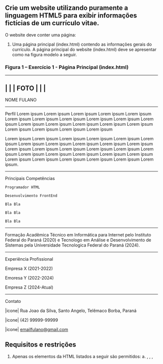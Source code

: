 
## Crie um website utilizando puramente a linguagem HTML5 para exibir informações fictícias de um currículo vitae. 
O website deve conter uma página:
1. Uma página principal (index.html) contendo as informações gerais do currículo. 
A página principal do website (index.html) deve se apresentar como na figura modelo a seguir.

### Figura 1 – Exercício 1 - Página Principal (index.html)
----------
|        |
|  FOTO  |
|        |
----------
NOME FULANO
_______________________________________________________________________________________________________________________
Perfil
Lorem ipsum Lorem ipsum Lorem ipsum Lorem ipsum Lorem ipsum Lorem ipsum Lorem ipsum Lorem ipsum Lorem ipsum Lorem ipsum
Lorem ipsum Lorem ipsum Lorem ipsum Lorem ipsum Lorem ipsum Lorem ipsum Lorem ipsum Lorem ipsum Lorem ipsum Lorem ipsum

Lorem ipsum Lorem ipsum Lorem ipsum Lorem ipsum Lorem ipsum Lorem ipsum Lorem ipsum Lorem ipsum Lorem ipsum Lorem ipsum 
Lorem ipsum Lorem ipsum Lorem ipsum Lorem ipsum Lorem ipsum Lorem ipsum Lorem ipsum Lorem ipsum Lorem ipsum Lorem ipsum 
Lorem ipsum Lorem ipsum Lorem ipsum Lorem ipsum Lorem ipsum Lorem ipsum Lorem ipsum Lorem ipsum.

_______________________________________________________________________________________________________________________
Principais Competências

    Programador HTML

    Desenvolvimento FrontEnd

    Bla Bla

    Bla Bla

    Bla Bla

_______________________________________________________________________________________________________________________
Formação Acadêmica
Técnico em Informática para Internet pelo Instituto Federal do Paraná (2020) e Tecnologo em Análise e Desenvolvimento 
de Sistemas pela Universidade Tecnologica Federal do Paraná (2024).
_______________________________________________________________________________________________________________________
Experiência Profissional

   Empresa X (2021-2022)

   Emoresa Y (2022-2024)

   Empresa Z (2024-Atual)
_______________________________________________________________________________________________________________________
Contato

   |icone|  Rua Joao da Silva, Santo Angelo, Telêmaco Borba, Paraná

   |icone|  (42) 99999-99999

   |icone|  emailfulano@gmail.com

## Requisitos e restrições
1. Apenas os elementos da HTML listados a seguir são permitidos:
a. <html>, <body>, <head>, <title>, <meta>
b. <h1>, <h2>, <p>, <b>, <strong> 
c. <img>, <a>, <hr>, <br>, <img>
2. O website deve ser organizado a partir de uma pasta raiz de nome trab1, a qual deve conter o arquivo index.html e uma subpasta de nome images contendo os arquivos de imagens necessários;
3. Nas duas páginas, a aba do navegador deve apresentar o texto: “Currículo de Fulano de Tal”;
4. A foto do autor do currículo na página principal deverá aparecer antes do nome, conforme modelo apresentado acima, no tamanho 120 x 120 pixels. Utilize a foto de um avatar. Não
utilize foto própria;
5. Utilize o elemento <h1> para inserção do nome do autor e elementos <h2> para os títulos relativos às seções do currículo (Perfil, Principais Competências, Formação Acadêmica,
etc.). As partes devem ser separadas por elementos <hr>.
6. A seção Perfil deve ter pelo menos dois parágrafos;
7. A seção Formação Acadêmica deve ter um conteúdo similar ao apresentado na figura, contendo os links para sites das universidades;
8. A seção Experiência Profissional deve ser organizada como apresentada na figura;
